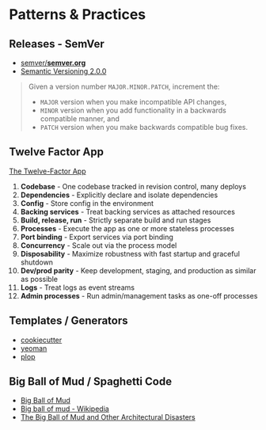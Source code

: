 # Patterns & Practices

## Releases - SemVer

* [semver/**semver.org**](https://github.com/semver/semver.org)
* [Semantic Versioning 2.0.0](https://semver.org/)

> Given a version number `MAJOR.MINOR.PATCH`, increment the:
>
> * `MAJOR` version when you make incompatible API changes,
> * `MINOR` version when you add functionality in a backwards compatible manner, and
> * `PATCH` version when you make backwards compatible bug fixes.

## Twelve Factor App

[The Twelve-Factor App](https://12factor.net/)

1. **Codebase** - One codebase tracked in revision control, many deploys
2. **Dependencies** - Explicitly declare and isolate dependencies
3. **Config** - Store config in the environment
4. **Backing services** - Treat backing services as attached resources
5. **Build, release, run** - Strictly separate build and run stages
6. **Processes** - Execute the app as one or more stateless processes
7. **Port binding** - Export services via port binding
8. **Concurrency** - Scale out via the process model
9. **Disposability** - Maximize robustness with fast startup and graceful shutdown
10. **Dev/prod parity** - Keep development, staging, and production as similar as possible
11. **Logs** - Treat logs as event streams
12. **Admin processes** - Run admin/management tasks as one-off processes



## Templates / Generators


* [cookiecutter](https://github.com/cookiecutter/cookiecutter)
* [yeoman](https://github.com/yeoman/yeoman)
* [plop](https://github.com/plopjs/plop)


## Big Ball of Mud / Spaghetti Code

* [Big Ball of Mud](http://www.laputan.org/mud/)
* [Big ball of mud - Wikipedia](https://en.wikipedia.org/wiki/Big_ball_of_mud)
* [The Big Ball of Mud and Other Architectural Disasters](https://blog.codinghorror.com/the-big-ball-of-mud-and-other-architectural-disasters/)

